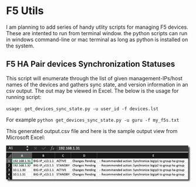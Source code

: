 # F5 Utils

I am planning to add series of handy utlity scripts for managing F5 devices. These are intented to run from terminal window. the python scripts can run in windows command-line or mac terminal as long as python is installed on the system.

## F5 HA Pair devices Synchronization Statuses
This script will enumerate through the list of given management-IPs/host names of the devices and gathers sync state, and version information in an csv output. The out may be viewed in Excel. The below is the usage for running script:

`usage: get_devices_sync_state.py -u user_id -f devices.lst`

For example
`python get_devices_sync_state.py -u guru -f my_f5s.txt`

This generated output.csv file and here is the sample output view from Microsoft Excel:

![sample output](sample_output.png)

